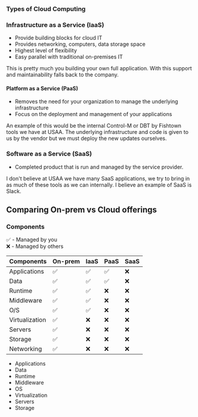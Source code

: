 ### Types of Cloud Computing

### Infrastructure as a Service (IaaS)
  * Provide building blocks for cloud IT
  * Provides networking, computers, data storage space
  * Highest level of flexibility
  * Easy parallel with traditional on-premises IT
  
This is pretty much you building your own full application. With this support and maintainability falls back to the company.

#### Platform as a Service (PaaS)
  * Removes the need for your organization to manage the underlying infrastructure
  * Focus on the deployment and management of your applications
  
An example of this would be the internal Control-M or DBT by Fishtown tools we have at USAA. The underlying infrastructure and code is given to us by the vendor but we must deploy the new updates ourselves.
  
### Software as a Service (SaaS)
  * Completed product that is run and managed by the service provider.
  
I don't believe at USAA we have many SaaS applications, we try to bring in as much of these tools as we can internally. 
I believe an example of SaaS is Slack.


## Comparing On-prem vs Cloud offerings

### Components

:white_check_mark: - Managed by you<br/>
:x: - Managed by others

| Components      | On-prem  | IaaS   | PaaS    | SaaS    |
| --------------- | -------- | ------ | ------- | ------- | 
| Applications    | :white_check_mark: | :white_check_mark: | :white_check_mark: | :x: |
| Data            | :white_check_mark: | :white_check_mark: | :white_check_mark: | :x: |
| Runtime         | :white_check_mark: | :white_check_mark: | :x: | :x: |
| Middleware      | :white_check_mark: | :white_check_mark: | :x: | :x: |
| O/S             | :white_check_mark: | :white_check_mark: | :x: | :x: |
| Virtualization  | :white_check_mark: | :x: | :x: | :x: |
| Servers         | :white_check_mark: | :x: | :x: | :x: |
| Storage         | :white_check_mark: | :x: | :x: | :x: |
| Networking      | :white_check_mark: | :x: | :x: | :x: |


  * Applications
  * Data
  * Runtime
  * Middleware
  * OS
  * Virtualization
  * Servers
  * Storage 